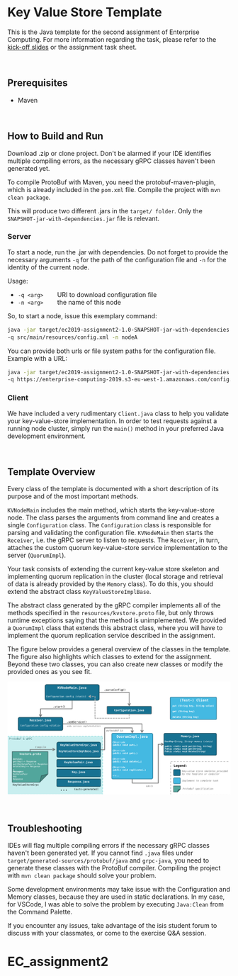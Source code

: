 # Key Value Store Template

This is the Java template for the second assignment of Enterprise Computing. For more information regarding the task, please refer to the [kick-off slides](https://isis.tu-berlin.de/pluginfile.php/1502196/mod_resource/content/1/Assignment_2_Kickoff.pdf) or the assignment task sheet.

&nbsp;

## Prerequisites

* Maven

&nbsp;

## How to Build and Run 

Download .zip or clone project.
Don't be alarmed if your IDE identifies multiple compiling errors, as the necessary gRPC classes haven't been generated yet. 

To compile ProtoBuf with Maven, you need the protobuf-maven-plugin, which is already included in the `pom.xml` file. Compile the project with `mvn clean package`. 

This will produce two different .jars in the `target/ folder`. Only the `SNAPSHOT-jar-with-dependencies.jar` file is relevant.

### Server

To start a node, run the .jar with dependencies. Do not forget to provide the necessary arguments `-q` for the path of the configuration file and `-n` for the identity of the current node. 

Usage:
 * `-q <arg>`&nbsp;&nbsp;&nbsp;&nbsp;&nbsp;&nbsp;&nbsp;&nbsp;URI to download configuration file
 * `-n <arg>`&nbsp;&nbsp;&nbsp;&nbsp;&nbsp;&nbsp;&nbsp;&nbsp;the name of this node

So, to start a node, issue this exemplary command:
```bash
java -jar target/ec2019-assignment2-1.0-SNAPSHOT-jar-with-dependencies.jar \
-q src/main/resources/config.xml -n nodeA
```

You can provide both urls or file system paths for the configuration file. Example with a URL:
```bash
java -jar target/ec2019-assignment2-1.0-SNAPSHOT-jar-with-dependencies.jar \
-q https://enterprise-computing-2019.s3-eu-west-1.amazonaws.com/config.xml -n nodeA
```

### Client

We have included a very rudimentary `Client.java` class to help you validate your key-value-store implementation. In order to test requests against a running node cluster, simply run the `main()` method in your preferred Java development environment.

&nbsp;

## Template Overview

Every class of the template is documented with a short description of its purpose and of the most important methods.

 `KVNodeMain` includes the main method, which starts the key-value-store node. The class parses the arguments from command line and creates a single `Configuration` class. The `Configuration` class is responsible for parsing and validating the configuration file. `KVNodeMain` then starts the `Receiver`, i.e. the gRPC server to listen to requests. The `Receiver`, in turn, attaches the custom quorum key-value-store service implementation to the server (`QuorumImpl`). 

Your task consists of extending the current key-value store skeleton and implementing quorum replication in the cluster (local storage and retrieval of data is already provided by the `Memory` class). To do this, you should extend the abstract class `KeyValueStoreImplBase`. 

The abstract class generated by the gRPC compiler implements all of the methods specified in the `resources/kvstore.proto` file, but only throws runtime exceptions saying that the method is unimplemented. We provided a `QuorumImpl` class that extends this abstract class, where you will have to implement the quorum replication service described in the assignment.

The figure below provides a general overview of the classes in the template. The figure also highlights which classes to extend for the assignment. Beyond these two classes, you can also create new classes or modify the provided ones as you see fit. 

![](/src/main/resources/TemplateOverview.png)

&nbsp;

## Troubleshooting
IDEs will flag multiple compiling errors if the necessary gRPC classes haven't been generated yet. If you cannot find `.java` files under `target/generated-sources/protobuf/java` and `grpc-java`, you need to generate these classes with the ProtoBuf compiler. Compiling the project with `mvn clean package` should solve your problem.

Some development environments may take issue with the Configuration and Memory classes, because they are used in static declarations. In my case, for VSCode, I was able to solve the problem by executing `Java:Clean` from the Command Palette. 

If you encounter any issues, take advantage of the isis student forum to discuss with your classmates, or come to the exercise Q&A session.  
# EC_assignment2

